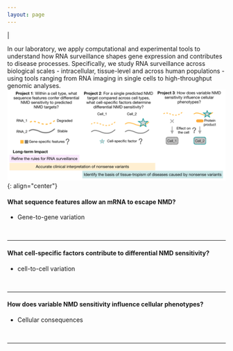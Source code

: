 ```yaml
---
layout: page
---
```


|

In our laboratory, we apply computational and experimental tools to understand how RNA surveillance shapes gene expression and contributes to disease processes. Specifically, we study RNA surveillance across biological scales - intracellular, tissue-level and across human populations - using tools ranging from RNA imaging in single cells to high-throughput genomic analyses. 
![img](/img/research-overview.png){: align="center"}


#### What sequence features allow an mRNA to escape NMD?
* Gene-to-gene variation
<br>

---

#### What cell-specific factors contribute to differential NMD sensitivity?
* cell-to-cell variation
<br>

---

#### How does variable NMD sensitivity influence cellular phenotypes?
* Cellular consequences
<br>

---
